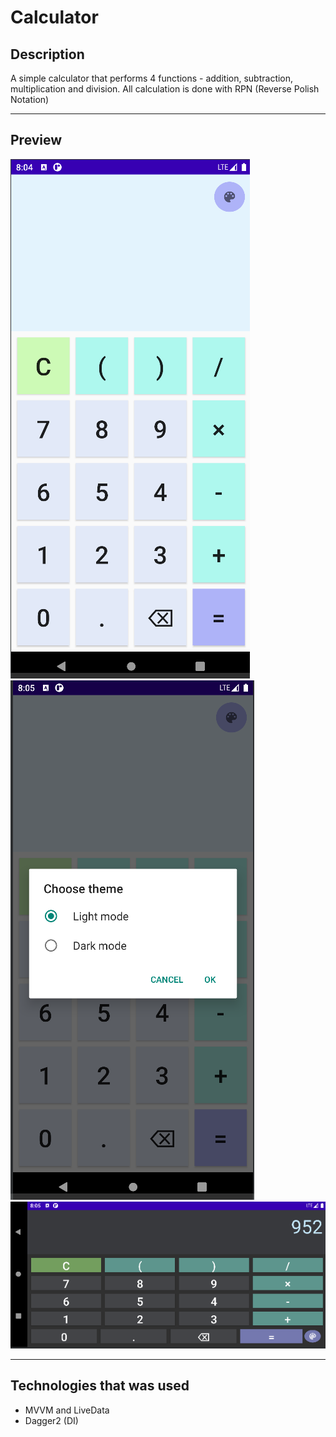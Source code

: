 # Calculator
## Description
A simple calculator that performs 4 functions - addition, subtraction, multiplication and division. All calculation is done with RPN (Reverse Polish Notation)

---
## Preview
![screen1](./app/src/screens/src1.png)
![screen2](./app/src/screens/src2.png)
![screen3](./app/src/screens/src3.png)

---
## Technologies that was used
- MVVM and LiveData
- Dagger2 (DI)
